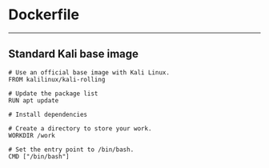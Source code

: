 # Dockerfile
* * *
## Standard Kali base image
```
# Use an official base image with Kali Linux.
FROM kalilinux/kali-rolling

# Update the package list
RUN apt update

# Install dependencies

# Create a directory to store your work.
WORKDIR /work

# Set the entry point to /bin/bash.
CMD ["/bin/bash"]
```
